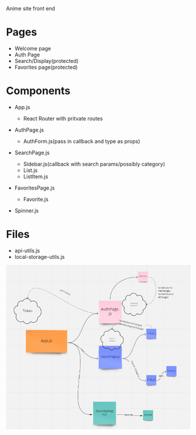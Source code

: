 Anime site front end

# Pages 
- Welcome page
- Auth Page
- Search/Display(protected)
- Favorites page(protected)

# Components

- App.js
    - React Router with pritvate routes
- AuthPage.js
    - AuthForm.js(pass in callback and type as props)
- SearchPage.js
    - Sidebar.js(callback with search params/possibly category)
    - List.js
    - ListItem.js
- FavoritesPage.js
    - Favorite.js

- Spinner.js

# Files

- api-utils.js
- local-storage-utils.js

<img src = './src/dataplananimesite.png'>
